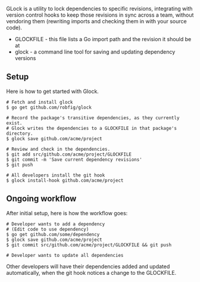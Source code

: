 GLock is a utility to lock dependencies to specific revisions, integrating with
version control hooks to keep those revisions in sync across a team, without
vendoring them (rewriting imports and checking them in with your source code).

* GLOCKFILE - this file lists a Go import path and the revision it should be at
* glock - a command line tool for saving and updating dependency versions

## Setup

Here is how to get started with Glock.

```
# Fetch and install glock
$ go get github.com/robfig/glock

# Record the package's transitive dependencies, as they currently exist.
# Glock writes the dependencies to a GLOCKFILE in that package's directory.
$ glock save github.com/acme/project

# Review and check in the dependencies.
$ git add src/github.com/acme/project/GLOCKFILE
$ git commit -m 'Save current dependency revisions'
$ git push

# All developers install the git hook
$ glock install-hook github.com/acme/project
```

## Ongoing workflow

After initial setup, here is how the workflow goes:

```
# Developer wants to add a dependency
# (Edit code to use dependency)
$ go get github.com/some/dependency
$ glock save github.com/acme/project
$ git commit src/github.com/acme/project/GLOCKFILE && git push

# Developer wants to update all dependencies
```

Other developers will have their dependencies added and updated automatically,
when the git hook notices a change to the GLOCKFILE.

